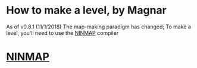 # How to make a level, by Magnar

As of v0.8.1 (11/1/2018) The map-making paradigm has changed;
To make a level, you'll need to use the [NINMAP](https://www.github.com/EAVi/NINMAP) compiler

# [NINMAP](https://github.com/EAVi/NINMAP)
